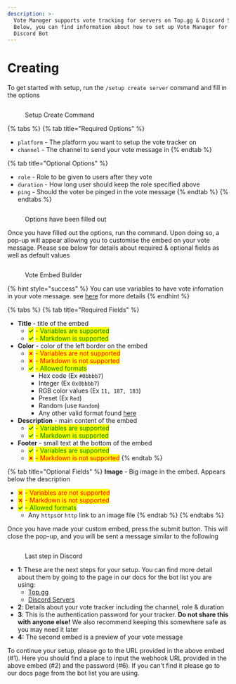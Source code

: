 ```yaml
---
description: >-
  Vote Manager supports vote tracking for servers on Top.gg & Discord Servers.
  Below, you can find information about how to set up Vote Manager for your
  Discord Bot
---
```


# Creating

To get started with setup, run the `/setup create server` command and fill in the options

<figure><img src="../.gitbook/assets/Server Create #1.png" alt=""><figcaption><p>Setup Create Command</p></figcaption></figure>

{% tabs %}
{% tab title="Required Options" %}
* `platform` - The platform you want to setup the vote tracker on
* `channel` - The channel to send your vote message in
{% endtab %}

{% tab title="Optional Options" %}
* `role` - Role to be given to users after they vote
* `duration` - How long user should keep the role specified above
* `ping` - Should the voter be pinged in the vote message
{% endtab %}
{% endtabs %}

<figure><img src="../.gitbook/assets/Server Create #2.png" alt=""><figcaption><p>Options have been filled out</p></figcaption></figure>

Once you have filled out the options, run the command. Upon doing so, a  pop-up will appear allowing you to customise the embed on your vote message. Please see below for details about required & optional fields as well as default values

<figure><img src="../.gitbook/assets/Server Create #3.png" alt=""><figcaption><p>Vote Embed Builder</p></figcaption></figure>

{% hint style="success" %}
You can use variables to have vote infomation in your vote message. see [here](../variables.md) for more details
{% endhint %}

{% tabs %}
{% tab title="Required Fields" %}
* **Title** - title of the embed
  * <mark style="color:green;">**✓**</mark> <mark style="color:green;"></mark><mark style="color:green;">- Variables are supported</mark>
  * <mark style="color:green;">**✓**</mark> <mark style="color:green;"></mark><mark style="color:green;">- Markdown is supported</mark>
* **Color** - color of the left border on the embed
  * <mark style="color:red;">**✗**</mark> <mark style="color:red;"></mark><mark style="color:red;">- Variables are not supported</mark>
  * <mark style="color:red;">**✗**</mark> <mark style="color:red;"></mark><mark style="color:red;">- Markdown is not supported</mark>
  * <mark style="color:green;">**✓**</mark> <mark style="color:green;"></mark><mark style="color:green;">- Allowed formats</mark>
    * Hex code (Ex `#0bbbb7`)
    * Integer (Ex `0x0bbbb7`)
    * RGB color values (Ex `11, 187, 183`)
    * Preset (Ex `Red`)
    * Random (use `Random`)
    * Any other valid format found [here](https://discord.js.org/#/docs/main/main/typedef/ColorResolvable)
* **Description** - main content of the embed
  * <mark style="color:green;">**✓**</mark> <mark style="color:green;"></mark><mark style="color:green;">- Variables are supported</mark>
  * <mark style="color:green;">**✓**</mark> <mark style="color:green;"></mark><mark style="color:green;">- Markdown is supported</mark>
* **Footer** - small text at the bottom of the embed
  * <mark style="color:green;">**✓**</mark> <mark style="color:green;"></mark><mark style="color:green;">- Variables are supported</mark>
  * <mark style="color:red;">**✗**</mark> <mark style="color:red;"></mark><mark style="color:red;">- Markdown is not supported</mark>
{% endtab %}

{% tab title="Optional Fields" %}
**Image** - Big image in the embed. Appears below the description

* <mark style="color:red;">**✗**</mark> <mark style="color:red;"></mark><mark style="color:red;">- Variables are not supported</mark>
* <mark style="color:red;">**✗**</mark> <mark style="color:red;"></mark><mark style="color:red;">- Markdown is not supported</mark>
* <mark style="color:green;">**✓**</mark> <mark style="color:green;"></mark><mark style="color:green;">- Allowed formats</mark>
  * Any `https`or `http` link to an image file
{% endtab %}
{% endtabs %}

Once you have made your custom embed, press the submit button. This will close the pop-up, and you will be sent a message similar to the following

<figure><img src="../.gitbook/assets/Server Create #4.png" alt=""><figcaption><p>Last step in Discord</p></figcaption></figure>

* **1**: These are the next steps for your setup. You can find more detail about them by going to the page in our docs for the bot list you are using:
  * [Top.gg](broken-reference)
  * [Discord Servers](discord-servers.md)
* **2**: Details about your vote tracker including the channel, role & duration
* **3**: This is the authentication password for your tracker. **Do not share this with anyone else!** We also recommend keeping this somewhere safe as you may need it later
* **4:** The second embed is a preview of your vote message

To continue your setup, please go to the URL provided in the above embed (#1). Here you should find a place to input the webhook URL provided in the above embed (#2) and the password (#6). If you can't find it please go to our docs page from the bot list you are using.
